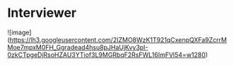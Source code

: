 # Interviewer

![image] (https://lh3.googleusercontent.com/2IZMO8WzK1T921qCxenpQXFa9ZcrrMMoe7mpxM0FH_Ggradead4hsu8pJHaUjKvy3pI-0zkCTpgeDjRsoHZAU3YTiof3L9MGRbqF2RsFWL16ImFVl54=w1280)

